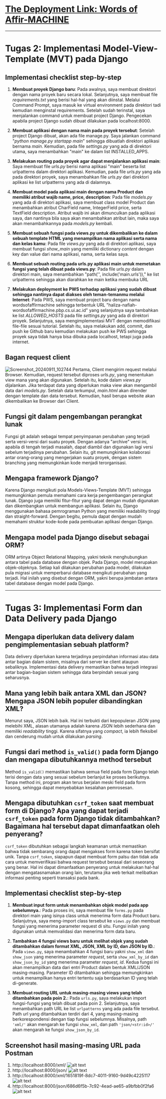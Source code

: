 # [The Deployment Link: Words of Affir-MACHINE](http://haliza-nafiah-wordsofaffirmachine.pbp.cs.ui.ac.id/)

---

# Tugas 2: Implementasi Model-View-Template (MVT) pada Django
## Implementasi checklist step-by-step
1. **Membuat proyek Django baru**: Pada awalnya, saya membuat direktori dengan nama proyek baru secara lokal. Selanjutnya, saya membuat file _requirements.txt_ yang berisi hal-hal yang akan diinstal. Melalui Command Prompt, saya masuk ke virtual environment pada direktori tadi kemudian menginstal requirements. Setelah sudah terinstal, saya menjalankan command untuk membuat project Django. Pengecekan apabila project Django sudah dibuat dilakukan pada localhost:8000.

2. **Membuat aplikasi dengan nama main pada proyek tersebut**: Setelah project Django dibuat, akan ada file manage.py. Saya jalankan command "_python manage.py startapp main_" sehingga dibuatlah direktori aplikasi bernama _main_. Kemudian, pada file _settings.py_ yang ada di direktori utama, saya menambahkan "main" ke dalam list INSTALLED_APPS.

3. **Melakukan routing pada proyek agar dapat menjalankan aplikasi main**: Saya membuat file _urls.py_ berisi nama aplikasi "main" beserta list urlpatterns dalam direktori aplikasi. Kemudian, pada file _urls.py_ yang ada pada direktori proyek, saya menambahkan file _urls.py_ dari direktori aplikasi ke list urlpatterns yang ada di dalamnya.

4. **Membuat model pada aplikasi main dengan nama Product dan memiliki atribut wajib name, price, description**: Pada file _models.py_ yang ada di direktori aplikasi, saya membuat class model Product dan menambahkan atribut CharField name, IntegerField price, serta TextField description. Atribut wajib ini akan dimunculkan pada aplikasi saya, dan nantinya bila saya akan menambahkan atribut lain, maka saya akan menambahkannya pada _models.py_ kembali. 

5. **Membuat sebuah fungsi pada views.py untuk dikembalikan ke dalam sebuah template HTML yang menampilkan nama aplikasi serta nama dan kelas kamu**: Pada file _views.py_ yang ada di direktori aplikasi, saya membuat fungsi _show_main_ yang memiliki dictionary _content_ dengan key dan value dari nama aplikasi, nama, serta kelas saya.

6. **Membuat sebuah routing pada urls.py aplikasi main untuk memetakan fungsi yang telah dibuat pada views.py**: Pada file _urls.py_ dalam direktori main, saya menambahkan "path('', include('main.urls'))," ke list urlpatterns sehingga akan diarahkan ke main ketika membuka URL

7. **Melakukan deployment ke PWS terhadap aplikasi yang sudah dibuat sehingga nantinya dapat diakses oleh teman-temanmu melalui Internet**: Pada PWS, saya membuat project baru dengan nama wordsofaffirmachine sehingga terbentuk URL "haliza-nafiah-wordsofaffirmachine.pbp.cs.ui.ac.id" yang selanjutnya saya tambahkan ke list _ALLOWED_HOSTS_ pada file _settings.py_ yang ada di direktori proyek. Selanjutnya, saya  mengimplementasi MVT dengan memodifikasi file-file sesuai tutorial. Setelah itu, saya melakukan add, commit, dan push ke Github baru kemudian melakukan push ke PWS sehingga proyek saya tidak hanya bisa dibuka pada localhost, tetapi juga pada internet.

## Bagan request client
![Screenshot_20240911_102744](https://github.com/user-attachments/assets/2e9c3432-4d0b-4f1c-ae57-b247aa6cad18)
Pertama, Client mengirim request melalui Browser. Kemudian, request tersebut diproses _urls.py_, yang menentukan view mana yang akan digunakan. Setelah itu, kode dalam _views.py_ dijalankan. Jika terdapat data yang diperlukan maka view akan mengambil data dari _models.py_. Setelah data terkumpul, _main.html_ akan dirender dengan template dan data tersebut. Kemudian, hasil berupa website akan dikembalikan ke Browser dari Client.

## Fungsi git dalam pengembangan perangkat lunak
Fungsi git adalah sebagai tempat penyimpanan perubahan yang terjadi serta versi-versi dari suatu proyek. Dengan adanya "archive" versi ini, apabila di tengah terjadi masalah, dapat diambil dan digunakan lagi versi sebelum terjadinya perubahan. Selain itu, git memungkinkan kolaborasi antar orang-orang yang mengerjakan suatu proyek, dengan sistem branching yang memungkinkan kode menjadi terorganisasi.

## Mengapa framework Django?
Karena Django mengikuti pola Models-Views-Template (MVT) sehingga memungkinkan pemula memahami cara kerja pengembangan perangkat lunak. Django juga memiliki fitur-fitur yang dapat dengan mudah digunakan dan dikembangkan untuk membangun aplikasi. Selain itu, Django menggunakan bahasa pemrograman Python yang memiliki readability tinggi dan straight-forward. Dengan begitu, pemula dapat dengan mudah memahami struktur kode-kode pada pembuatan aplikasi dengan Django.

## Mengapa model pada Django disebut sebagai ORM?
ORM artinya Object Relational Mapping, yakni teknik menghubungkan antara tabel pada database dengan objek. Pada Django, model merupakan objek-objeknya. Setiap kali dilakukan perubahan pada model, dilakukan pula migrasi untuk memperbarui database mengikuti perubahan yang terjadi. Hal inilah yang disebut dengan ORM, yakni berupa jembatan antara tabel database dengan model pada Django. 

---

# Tugas 3: Implementasi Form dan Data Delivery pada Django
## Mengapa diperlukan data delivery dalam pengimplementasian sebuah platform?
Data delivery diperlukan karena terjadinya perpindahan informasi atau data antar bagian dalam sistem, misalnya dari server ke client ataupun sebaliknya. Implementasi data delivery memastikan bahwa terjadi integrasi antar bagian-bagian sistem sehingga data berpindah sesuai yang seharusnya.
 
## Mana yang lebih baik antara XML dan JSON? Mengapa JSON lebih populer dibandingkan XML?
Menurut saya, JSON lebih baik. Hal ini terbukti dari kepopuleran JSON yang melebihi XML, alasan utamanya adalah karena JSON lebih sederhana dan memiliki _readability_ tinggi. Karena sifatnya yang _compact_, ia lebih fleksibel dan cenderung mudah untuk dilakukan _parsing_.

## Fungsi dari method ```is_valid()``` pada form Django dan mengapa dibutuhkannya method tersebut
Method ```is_valid()``` memastikan bahwa semua field pada form Django telah terisi dengan data yang sesuai sebelum berlanjut ke proses berikutnya. Tanpa method ini, program akan terus berjalan meski field pada form kosong, sehingga dapat menyebabkan kesalahan pemrosesan.

## Mengapa dibutuhkan ```csrf_token``` saat membuat form di Django? Apa yang dapat terjadi ```csrf_token``` pada form Django tidak ditambahkan? Bagaimana hal tersebut dapat dimanfaatkan oleh penyerang?
```csrf_token``` dibutuhkan sebagai langkah keamanan untuk memastikan bahwa tidak sembarang orang dapat mengakses form karena token bersifat unik. Tanpa ```csrf_token```, siapapun dapat membuat form palsu dan tidak ada cara untuk memverifikasi bahwa request tersebut berasal dari seseorang yang benar. Hal ini dapat dimanfaatkan penyerang untuk melakukan hal-hal dengan mengatasnamakan orang lain, terutama jika web terkait melibatkan informasi penting seperti transaksi pada bank.

## Implementasi checklist step-by-step
1. **Membuat input form untuk menambahkan objek model pada app sebelumnya.**: Pada proses ini, saya membuat file ```forms.py``` pada direktori main yang isinya class untuk menerima form data Product baru. Selanjutnya, saya meng-import class tersebut ke ```views.py``` dan membuat fungsi yang menerima parameter request di situ. Fungsi inilah yang digunakan untuk memvalidasi dan menerima form data baru. 

2. **Tambahkan 4 fungsi views baru untuk melihat objek yang sudah ditambahkan dalam format XML, JSON, XML by ID, dan JSON by ID.**: Pada ```views.py```, saya menambahkan 4 fungsi baru yakni ```show_xml``` dan ```show_json``` yang menerima parameter _request_, serta ```show_xml_by_id``` dan ```show_json_by_id``` yang menerima parameter _request, id_. Kedua fungsi ini akan menampilkan data dari entri Product dalam bentuk XML/JSON masing-masing. Parameter ID ditambahkan sehingga memungkinkan untuk menampilkan hanya entri tertentu saja berdasarkan ID yang telah di-generate.

3. **Membuat routing URL untuk masing-masing views yang telah ditambahkan pada poin 2.**: Pada ```urls.py```, saya melakukan import fungsi-fungsi yang telah dibuat pada poin 2. Selanjutnya, saya menambahkan path URL ke list ```urlpatterns``` yang ada pada file tersebut. Path url yang ditambahkan terdiri dari 4, yang masing-masing berkorespondensi dengan tiap fungsi sebelumnya. Misalnya, path ```'xml/'``` akan mengarah ke fungsi ```show_xml```, dan path ```'json/<str:id>/'``` akan mengarah ke fungsi ```show_json_by_id```.

## Screenshot hasil masing-masing URL pada Postman
1. http://localhost:8000/xml/
![alt text](image-2.png)
2. http://localhost:8000/json/
![alt text](image-1.png)
3. http://localhost:8000/xml/1651819f-8dc7-4011-9160-9d49c4225117
![alt text](image-3.png)
4. http://localhost:8000/json/686d6f5b-7c92-4ead-ae65-a9bfbb0f2fa6
![alt text](image-5.png)
